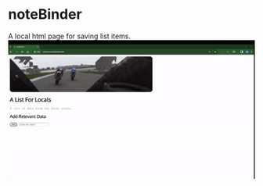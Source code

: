 # noteBinder
A local html page for saving list items.
![](https://github.com/CloudsWeight/noteBinder/blob/main/noteBinder.gif)
